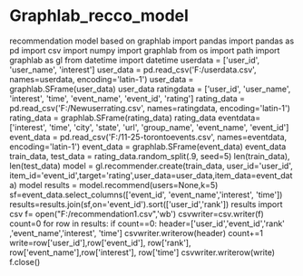 # Graphlab_recco_model
recommendation model based on graphlab
import pandas
import pandas as pd
import csv
import numpy
import graphlab
from os import path
import graphlab as gl
from datetime import datetime
userdata = ['user_id', 'user_name', 'interest']
user_data = pd.read_csv('F:/userdata.csv', names=userdata, encoding='latin-1')
user_data = graphlab.SFrame(user_data)
user_data
ratingdata = ['user_id', 'user_name', 'interest', 'time', 'event_name', 'event_id', 'rating']
rating_data = pd.read_csv('F:/Newuserrating.csv', names=ratingdata, encoding='latin-1')
rating_data = graphlab.SFrame(rating_data)
rating_data
eventdata= ['interest', 'time', 'city', 'state', 'url', 'group_name', 'event_name', 'event_id']
event_data = pd.read_csv('F:/11-25-torontoevents.csv', names=eventdata, encoding='latin-1')
event_data = graphlab.SFrame(event_data)
event_data
train_data, test_data = rating_data.random_split(.9, seed=5)
len(train_data), len(test_data)
model = gl.recommender.create(train_data, user_id='user_id', item_id='event_id',target='rating',user_data=user_data,item_data=event_data)
model
results = model.recommend(users=None,k=5)
sf=event_data.select_columns(['event_id', 'event_name','interest', 'time'])
results=results.join(sf,on='event_id').sort(['user_id','rank'])
results
import csv
f= open("F:/recommendation1.csv",'wb')
csvwriter=csv.writer(f)
count=0
for row in results:
    if count==0:
        header=['user_id','event_id','rank' ,'event_name','interest', 'time']
        csvwriter.writerow(header)
        count+=1
    write=row['user_id'],row['event_id'], row['rank'], row['event_name'],row['interest'], row['time']
    csvwriter.writerow(write)
f.close()
